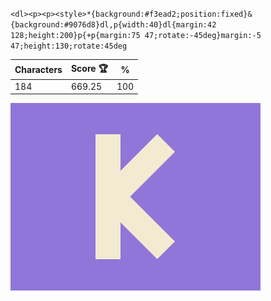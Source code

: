 `<dl><p><p><style>*{background:#f3ead2;position:fixed}&{background:#9076d8}dl,p{width:40}dl{margin:42 128;height:200}p{+p{margin:75 47;rotate:-45deg}margin:-5 47;height:130;rotate:45deg`

| Characters | Score 🏆 | %   |
| ---------- | -------- | --- |
| 184        | 669.25   | 100 |

![](/2024/sep2024/24/20240924.png)
